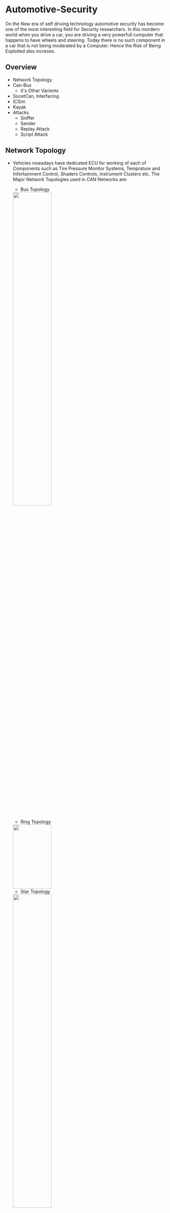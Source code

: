 # Automotive-Security
On the New era of self driving technology automotive security has become one of the most interesting field for Security researchers. In this mordern world when you drive a car, you are driving a very powerfull computer that happens to have wheels and steering. Today there is no such component in a car that is not being moderated by a Computer. Hence the Risk of Being Exploited also increses.

## Overview

- Network Topology
- Can-Bus
  - it's Other Varients 
- SocetCan, Interfacing
- ICSim
- Kayak
- Attacks
  - Sniffer
  - Sender 
  - Replay Attack
  - Script Attack 
  
## Network Topology
- Vehicles nowadays have dedicated ECU for working of each of Components such as Tire Pressure Monitor Systems, Temprature and Infortainment Control, Shaders Controls, Instrument Clusters etc. The Major Network Topologies used in CAN Networks are:
  - Bus Topology
  <img src = "https://user-images.githubusercontent.com/100958162/221414549-41b24b76-31d8-41f8-b46b-cc07ad614091.png" width ="50%">
  
  - Ring Topology
  <img src = "https://user-images.githubusercontent.com/100958162/221414835-44a2237b-cd2a-4b77-8451-e7cdb0baa36e.png" width = "50%" height = "200" >

  - Star Topology
  <img src="https://user-images.githubusercontent.com/100958162/221414844-5f38e79e-910f-4bf4-9f74-00f41b093edd.png" width="50%" height ="50%">
  
  **However the Network paradigm used inside most of the Vehicles nowadays is CAN-Bus Topology**
  <img src ="https://user-images.githubusercontent.com/100958162/221415320-84b8877a-e154-46d2-a09f-0cde3f7dce1c.png" width ="80%" height="50%">
  

